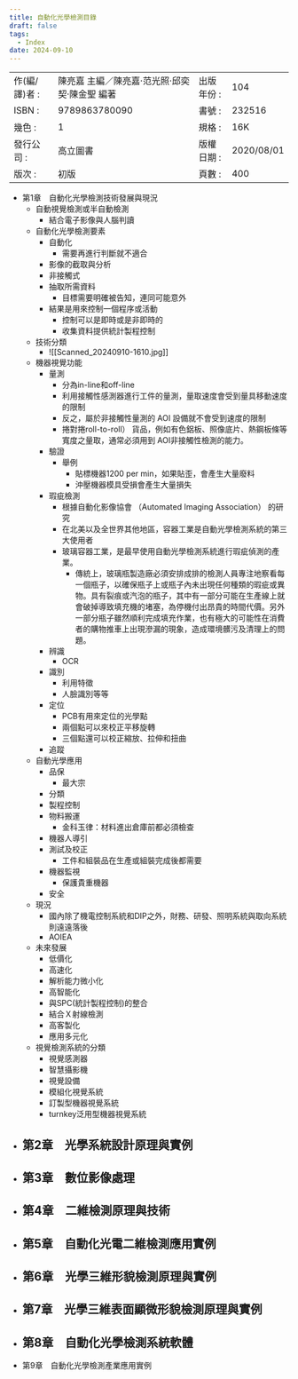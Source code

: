 ```yaml
---
title: 自動化光學檢測目錄
draft: false
tags:
  - Index
date: 2024-09-10
---
```


|           |                           |        |            |
| --------- | ------------------------- | ------ | ---------- |
| 作(編/譯)者 : | 陳亮嘉 主編／陳亮嘉‧范光照‧邱奕契‧陳金聖 編著 | 出版年份 : | 104        |
| ISBN :    | 9789863780090             | 書號 :   | 232516     |
| 幾色 :      | 1                         | 規格 :   | 16K        |
| 發行公司 :    | 高立圖書                      | 版權日期 : | 2020/08/01 |
| 版次 :      | 初版                        | 頁數 :   | 400        |

- 第1章　自動化光學檢測技術發展與現況
	- 自動視覺檢測或半自動檢測
		- 結合電子影像與人腦判讀
	- 自動化光學檢測要素
		- 自動化
			- 需要再進行判斷就不適合
		- 影像的截取與分析
		- 非接觸式
		- 抽取所需資料
			- 目標需要明確被告知，連同可能意外
		- 結果是用來控制一個程序或活動
			- 控制可以是即時或是非即時的
			- 收集資料提供統計製程控制
	- 技術分類
		- ![[Scanned_20240910-1610.jpg]]
	- 機器視覺功能
		- 量測
			- 分為in-line和off-line
			- 利用接觸性感測器進行工件的量測，量取速度會受到量具移動速度的限制
			- 反之，屬於非接觸性量測的 AOI 設備就不會受到速度的限制
			- 捲對捲roll-to-roll） 貨品，例如有色鋁板、照像底片、熱鋼板條等寬度之量取，通常必須用到 AOI非接觸性檢測的能力。
		- 驗證
			- 舉例
				- 貼標機器1200 per min，如果貼歪，會產生大量廢料
				- 沖壓機器模具受損會產生大量損失
		- 瑕疵檢測
			- 根據自動化影像協會 （Automated Imaging Association） 的研究
			- 在北美以及全世界其他地區，容器工業是自動光學檢測系統的第三大使用者
			- 玻璃容器工業，是最早使用自動光學檢測系統進行瑕疵偵測的產業。
				- 傳統上，玻璃瓶製造廠必須安排成排的檢測人員專注地察看每一個瓶子，以確保瓶子上或瓶子內未出現任何種類的瑕疵或異物。具有裂痕或汽泡的瓶子，其中有一部分可能在生產線上就會破掉導致填充機的堵塞，為停機付出昂貴的時間代價。另外一部分瓶子雖然順利完成填充作業，也有極大的可能性在消費者的購物推車上出現滲漏的現象，造成環境髒污及清理上的問題。
		- 辨識
			- OCR
		- 識別
			- 利用特徵
			- 人臉識別等等
		- 定位
			- PCB有用來定位的光學點
			- 兩個點可以來校正平移旋轉
			- 三個點還可以校正縮放、拉伸和扭曲
		- 追蹤
	- 自動光學應用
		- 品保
			- 最大宗
		- 分類
		- 製程控制
		- 物料搬運
			- 金科玉律：材料進出倉庫前都必須檢查
		- 機器人導引
		- 測試及校正
			- 工件和組裝品在生產或組裝完成後都需要
		- 機器監視
			- 保護貴重機器
		- 安全
	- 現況
		- 國內除了機電控制系統和DIP之外，財務、研發、照明系統與取向系統則遠遠落後
		- AOIEA
	- 未來發展
		- 低價化
		- 高速化
		- 解析能力微小化
		- 高智能化
		- 與SPC(統計製程控制)的整合
		- 結合Ｘ射線檢測
		- 高客製化
		- 應用多元化
	- 視覺檢測系統的分類
		- 視覺感測器
		- 智慧攝影機
		- 視覺設備
		- 模組化視覺系統
		- 訂製型機器視覺系統
		- turnkey泛用型機器視覺系統
- 第2章　光學系統設計原理與實例
    - 
- 第3章　數位影像處理
    - 
- 第4章　二維檢測原理與技術
    - 
- 第5章　自動化光電二維檢測應用實例
    - 
- 第6章　光學三維形貌檢測原理與實例
    - 
- 第7章　光學三維表面顯微形貌檢測原理與實例
    - 
- 第8章　自動化光學檢測系統軟體
    - 
- 第9章　自動化光學檢測產業應用實例